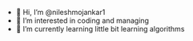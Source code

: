 - 👋 Hi, I’m @nileshmojankar1
- 👀 I’m interested in coding and managing
- 🌱 I’m currently learning little bit learning algorithms

<!---
nileshmojankar1/nileshmojankar1 is a ✨ special ✨ repository because its `README.md` (this file) appears on your GitHub profile.
You can click the Preview link to take a look at your changes.
--->
